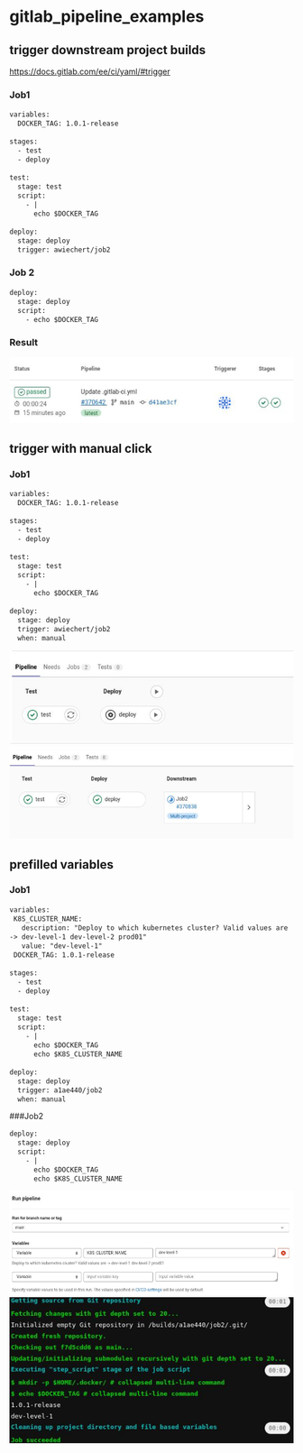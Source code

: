# gitlab_pipeline_examples

## trigger downstream project builds

https://docs.gitlab.com/ee/ci/yaml/#trigger

### Job1
```
variables:
  DOCKER_TAG: 1.0.1-release

stages:
  - test
  - deploy

test:
  stage: test
  script:
    - |
      echo $DOCKER_TAG

deploy:
  stage: deploy
  trigger: awiechert/job2
```

### Job 2
```
deploy:
  stage: deploy
  script:
    - echo $DOCKER_TAG
```

### Result

![upstream_pipeline](gitlab_trigger_downstream_pipeline.jpeg)


## trigger with manual click

### Job1
```
variables:
  DOCKER_TAG: 1.0.1-release

stages:
  - test
  - deploy

test:
  stage: test
  script:
    - |
      echo $DOCKER_TAG

deploy:
  stage: deploy
  trigger: awiechert/job2
  when: manual
```

![gitlab_manual1](gitlab_manual1.jpeg)
![gitlab_downstream_pipeline2](gitlab_downstream_pipeline2.jpeg)

## prefilled variables

### Job1
```
variables:
 K8S_CLUSTER_NAME:
   description: "Deploy to which kubernetes cluster? Valid values are -> dev-level-1 dev-level-2 prod01" 
   value: "dev-level-1" 
 DOCKER_TAG: 1.0.1-release

stages:
  - test
  - deploy

test:
  stage: test
  script:
    - |
      echo $DOCKER_TAG
      echo $K8S_CLUSTER_NAME

deploy:
  stage: deploy
  trigger: a1ae440/job2
  when: manual
```

###Job2
```
deploy:
  stage: deploy
  script:
    - | 
      echo $DOCKER_TAG
      echo $K8S_CLUSTER_NAME
```
![gitlab_prefilled_variables1](gitlab_prefilled_variables1.jpeg)
![gitlab_prefilled_variables1](gitlab_prefilled_variables2.jpeg)
